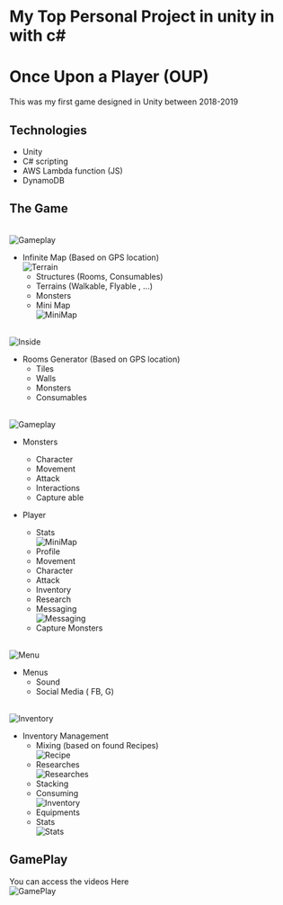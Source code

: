 # My Top Personal Project in unity in with c# 
# Once Upon a Player (OUP)
 
This was my first game designed in Unity between 2018-2019

## Technologies

* Unity 
* C# scripting 
* AWS Lambda function (JS)
* DynamoDB

## The Game
 
<br>![Gameplay](GithubFiles/Images/Gameplay.png)
* Infinite Map (Based on GPS location) 
	<br>![Terrain](GithubFiles/Images/Finalized/Terrain.JPG)
	* Structures (Rooms, Consumables)
	* Terrains (Walkable, Flyable , ...) 
	* Monsters
	* Mini Map 
	<br>![MiniMap](GithubFiles/Images/Finalized/MiniMap.JPG)

<br>![Inside](GithubFiles/Images/Finalized/Inside.JPG)
* Rooms Generator  (Based on GPS location) 
	* Tiles
	* Walls
	* Monsters 
	* Consumables

<br>![Gameplay](GithubFiles/Images/character.png)	
* Monsters
	* Character
	* Movement
	* Attack
	* Interactions
	* Capture able

* Player	
	* Stats 
	<br>![MiniMap](GithubFiles/Images/Finalized/MiniMap.JPG)
	* Profile
	* Movement
	* Character 
	* Attack
	* Inventory
	* Research
	* Messaging 
	<br>![Messaging](GithubFiles/Images/Finalized/Messaging.JPG)
	* Capture Monsters
	
<br>![Menu](GithubFiles/Images/Finalized/Menu.JPG)
* Menus
	* Sound
	* Social Media ( FB, G)
	
<br>![Inventory](GithubFiles/Images/Inevntory.png)
* Inventory Management 
	* Mixing (based on found Recipes) 
	<br>![Recipe](GithubFiles/Images/Finalized/Recipe.JPG)
	* Researches 
	<br>![Researches](GithubFiles/Images/Finalized/Researches.JPG)
	* Stacking
	* Consuming 
	<br>![Inventory](GithubFiles/Images/Finalized/Inventory.JPG)
	* Equipments 
	* Stats
	<br>![Stats](GithubFiles/Images/Finalized/Stats.JPG)


## GamePlay

You can access the videos Here 
<br>![GamePlay](GithubFiles/GamePlay/)
